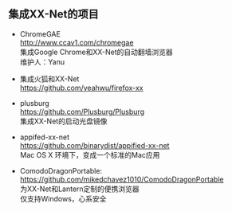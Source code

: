 
## 集成XX-Net的项目
* ChromeGAE  
  http://www.ccav1.com/chromegae  
  集成Google Chrome和XX-Net的自动翻墙浏览器  
  维护人：Yanu  

* 集成火狐和XX-Net  
  https://github.com/yeahwu/firefox-xx  

* plusburg  
  https://github.com/Plusburg/Plusburg  
  集成XX-Net的启动光盘镜像  

* appifed-xx-net  
  https://github.com/binarydist/appified-xx-net  
  Mac OS X 环境下，变成一个标准的Mac应用  
  
* ComodoDragonPortable:   
  https://github.com/mikedchavez1010/ComodoDragonPortable  
  为XX-Net和Lantern定制的便携浏览器  
  仅支持Windows，心系安全  
